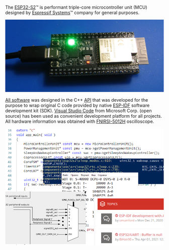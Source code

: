 The [ESP32-S2](https://www.espressif.com/en/products/socs/esp32-s2 "Specification")™ is performant triple-core microcontroller 
unit (MCU) designed by [Espressif Systems](https://www.espressif.com/en "Web Site")™ company for general purposes.

![My development board](1612199270956c.jpg "Saola-like board")

[All software](https://varankin.com/?page=software/14) was designed in the C++ [API](https://varankin.com/?page=software/14&location=api&lang=en) that was developed for 
the purpose to wrap original C code provided by native [ESP-IDF](https://www.espressif.com/en/products/sdks/esp-idf "SDK") software
development kit (SDK). [Visual Studio Code](https://code.visualstudio.com/ "IDE") from Microsoft Corp. (open source) has been used 
as convenient development platform for all projects. All hardware information was obtained with [FNIRSI-5012H](https://www.fnirsi.com/products/5012h) 
oscilloscope.

![My work in progress](prog-code.png "Typical work screenshot")
